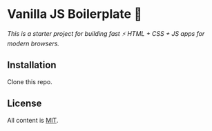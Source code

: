 # Vanilla JS Boilerplate 🍦

*This is a starter project for building fast ⚡️ HTML + CSS + JS apps for modern browsers.*

## Installation

Clone this repo.

## License
All content is [MIT](https://github.com/youssmak/vanilla-js-boilerplate/blob/master/LICENSE).